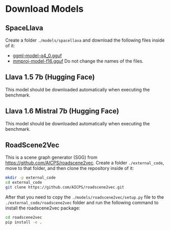 # Download Models

## SpaceLlava
Create a folder `./models/spacellava` and download the following files inside of it:
- [ggml-model-q4_0.gguf](https://huggingface.co/remyxai/SpaceLLaVA/blob/main/ggml-model-q4_0.gguf)
- [mmproj-model-f16.gguf](https://huggingface.co/remyxai/SpaceLLaVA/blob/main/mmproj-model-f16.gguf)
Do not change the names of the files.

## Llava 1.5 7b (Hugging Face)
This model should be downloaded automatically when executing the benchmark.

## Llava 1.6 Mistral 7b (Hugging Face)
This model should be downloaded automatically when executing the benchmark.

## RoadScene2Vec
This is a scene graph generator (SGG) from https://github.com/AICPS/roadscene2vec.
Create a folder `./external_code`, move to that folder, and then clone the repository inside of it:
```bash
mkdir -p external_code
cd external_code
git clone https://github.com/AICPS/roadscene2vec.git
```
After that you need to copy the `./models/roadscene2vec/setup.py` file to the `./external_code/roadscene2vec` folder and run the following command to install the roadscene2vec package:
```bash
cd roadscene2vec
pip install -e .
```